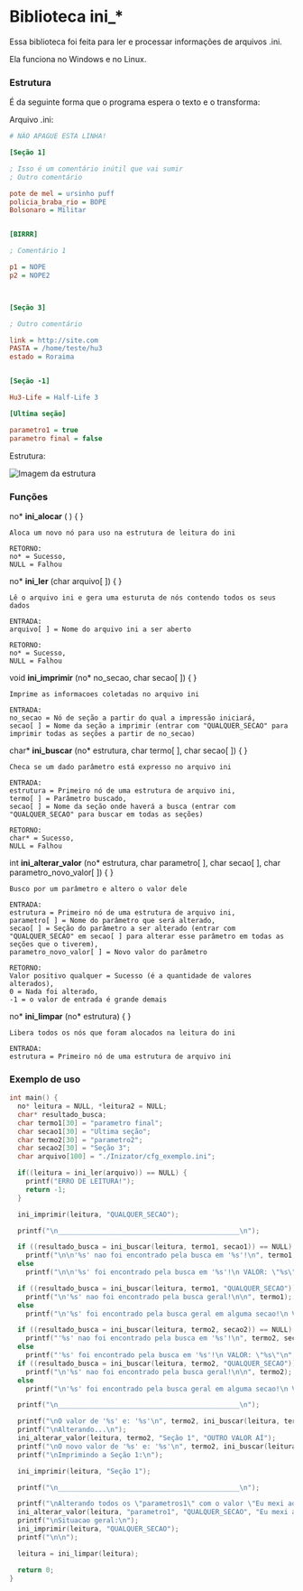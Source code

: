 # Biblioteca ini_*

Essa biblioteca foi feita para ler e processar informações de arquivos .ini.

Ela funciona no Windows e no Linux.

### Estrutura

É da seguinte forma que o programa espera o texto e o transforma:

Arquivo .ini:
```ini
# NÃO APAGUE ESTA LINHA!

[Seção 1]

; Isso é um comentário inútil que vai sumir
; Outro comentário

pote de mel = ursinho puff
policia_braba_rio = BOPE
Bolsonaro = Militar


[BIRRR]

; Comentário 1

p1 = NOPE
p2 = NOPE2



[Seção 3]

; Outro comentário

link = http://site.com
PASTA = /home/teste/hu3
estado = Roraima


[Seção -1]

Hu3-Life = Half-Life 3

[Ultima seção]

parametro1 = true
parametro final = false
```

Estrutura:

![Imagem da estrutura](http://i.imgur.com/rKYUsO1.png)


### Funções

no* **ini_alocar** ( ) { }
```
Aloca um novo nó para uso na estrutura de leitura do ini

RETORNO:
no* = Sucesso,
NULL = Falhou
```

no* **ini_ler** (char arquivo[ ]) { }
```
Lê o arquivo ini e gera uma esturuta de nós contendo todos os seus dados

ENTRADA:
arquivo[ ] = Nome do arquivo ini a ser aberto

RETORNO:
no* = Sucesso,
NULL = Falhou
```

void **ini_imprimir** (no* no_secao, char secao[ ]) { }
```
Imprime as informacoes coletadas no arquivo ini

ENTRADA:
no_secao = Nó de seção a partir do qual a impressão iniciará,
secao[ ] = Nome da seção a imprimir (entrar com "QUALQUER_SECAO" para imprimir todas as seções a partir de no_secao)
```


char* **ini_buscar** (no* estrutura, char termo[ ], char secao[ ]) { }
```
Checa se um dado parâmetro está expresso no arquivo ini

ENTRADA:
estrutura = Primeiro nó de uma estrutura de arquivo ini,
termo[ ] = Parâmetro buscado,
secao[ ] = Nome da seção onde haverá a busca (entrar com "QUALQUER_SECAO" para buscar em todas as seções)

RETORNO:
char* = Sucesso,
NULL = Falhou
```

int **ini_alterar_valor** (no* estrutura, char parametro[ ], char secao[ ], char parametro_novo_valor[ ]) { }
```
Busco por um parâmetro e altero o valor dele

ENTRADA:
estrutura = Primeiro nó de uma estrutura de arquivo ini,
parametro[ ] = Nome do parâmetro que será alterado,
secao[ ] = Seção do parâmetro a ser alterado (entrar com "QUALQUER_SECAO" em secao[ ] para alterar esse parâmetro em todas as seções que o tiverem),
parametro_novo_valor[ ] = Novo valor do parâmetro

RETORNO:
Valor positivo qualquer = Sucesso (é a quantidade de valores alterados),
0 = Nada foi alterado,
-1 = o valor de entrada é grande demais
```
  
no* **ini_limpar** (no* estrutura) { }
```
Libera todos os nós que foram alocados na leitura do ini

ENTRADA:
estrutura = Primeiro nó de uma estrutura de arquivo ini
```

### Exemplo de uso

```C
int main() {
  no* leitura = NULL, *leitura2 = NULL;
  char* resultado_busca;
  char termo1[30] = "parametro final";
  char secao1[30] = "Ultima seção";
  char termo2[30] = "parametro2";
  char secao2[30] = "Seção 3";
  char arquivo[100] = "./Inizator/cfg_exemplo.ini";

  if((leitura = ini_ler(arquivo)) == NULL) {
    printf("ERRO DE LEITURA!");
    return -1;
  }

  ini_imprimir(leitura, "QUALQUER_SECAO");

  printf("\n_____________________________________________\n");

  if ((resultado_busca = ini_buscar(leitura, termo1, secao1)) == NULL)
    printf("\n\n'%s' nao foi encontrado pela busca em '%s'!\n", termo1, secao1);
  else
    printf("\n\n'%s' foi encontrado pela busca em '%s'!\n VALOR: \"%s\"\n", termo1, secao1, resultado_busca);

  if ((resultado_busca = ini_buscar(leitura, termo1, "QUALQUER_SECAO")) == NULL)
    printf("\n'%s' nao foi encontrado pela busca geral!\n\n", termo1);
  else
    printf("\n'%s' foi encontrado pela busca geral em alguma secao!\n VALOR: \'%s\'\n\n", termo1, resultado_busca);

  if ((resultado_busca = ini_buscar(leitura, termo2, secao2)) == NULL)
    printf("'%s' nao foi encontrado pela busca em '%s'!\n", termo2, secao2);
  else
    printf("'%s' foi encontrado pela busca em '%s'!\n VALOR: \"%s\"\n", termo2, secao2, resultado_busca);
  if ((resultado_busca = ini_buscar(leitura, termo2, "QUALQUER_SECAO")) == NULL)
    printf("\n'%s' nao foi encontrado pela busca geral!\n\n", termo2);
  else
    printf("\n'%s' foi encontrado pela busca geral em alguma secao!\n VALOR: \'%s\'\n", termo2, resultado_busca);

  printf("\n_____________________________________________\n");

  printf("\nO valor de '%s' e: '%s'\n", termo2, ini_buscar(leitura, termo2, "Seção 1"));
  printf("\nAlterando...\n");
  ini_alterar_valor(leitura, termo2, "Seção 1", "OUTRO VALOR AÍ");
  printf("\nO novo valor de '%s' e: '%s'\n", termo2, ini_buscar(leitura, termo2, "Seção 1"));
  printf("\nImprimindo a Seção 1:\n");

  ini_imprimir(leitura, "Seção 1");

  printf("\n_____________________________________________\n");

  printf("\nAlterando todos os \"parametros1\" com o valor \"Eu mexi aqui!!!!!!\"\n");
  ini_alterar_valor(leitura, "parametro1", "QUALQUER_SECAO", "Eu mexi aqui!!!!!!");
  printf("\nSituacao geral:\n");
  ini_imprimir(leitura, "QUALQUER_SECAO");
  printf("\n\n");

  leitura = ini_limpar(leitura);

  return 0;
}
```
